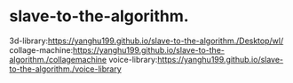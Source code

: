 # slave-to-the-algorithm.

3d-library:https://yanghu199.github.io/slave-to-the-algorithm./Desktop/wl/
collage-machine:https://yanghu199.github.io/slave-to-the-algorithm./collagemachine
voice-library:https://yanghu199.github.io/slave-to-the-algorithm./voice-library
